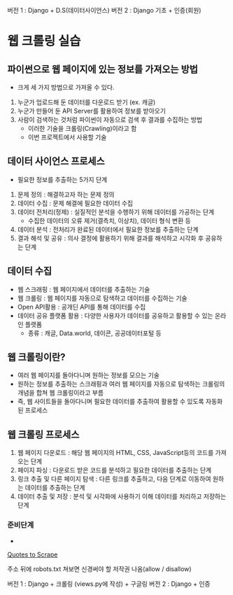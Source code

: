 버전 1 : Django + D.S(데이터사이언스)
버전 2 : Django 기초 + 인증(회원)


# 웹 크롤링 실습
## 파이썬으로 웹 페이지에 있는 정보를 가져오는 방법
- 크게 세 가지 방법으로 가져올 수 있다. 
1. 누군가 업로드해 둔 데이터를 다운로드 받기 (ex. 캐글)
2. 누군가 만들어 둔 API Server를 활용하여 정보를 받아오기
3. 사람이 검색하는 것처럼 파이썬이 자동으로 검색 후 결과를 수집하는 방법
    - 이러한 기술을 크롤링(Crawling)이라고 함
    - 이번 프로젝트에서 사용할 기술

## 데이터 사이언스 프로세스
- 필요한 정보를 추출하는 5가지 단계
1. 문제 정의 : 해결하고자 하는 문제 정의
2. 데이터 수집 : 문제 해결에 필요한 데이터 수집
3. 데이터 전처리(정제) : 실질적인 분석을 수행하기 위해 데이터를 가공하는 단계 
    - 수집한 데이터의 오류 제거(결측치, 이상치), 데이터 형식 변환 등
4. 데이터 분석 : 전처리가 완료된 데이터에서 필요한 정보를 추출하는 단계
5. 결과 해석 및 공유 : 의사 결정에 활용하기 위해 결과를 해석하고 시각화 후 공유하는 단계 

## 데이터 수집
- 웹 스크래핑 : 웹 페이지에서 데이터를 추출하는 기술
- 웹 크롤링 : 웹 페이지를 자동으로 탐색하고 데이터를 수집하는 기술
- Open API활용 : 공개딘 API를 통해 데이터를 수집
- 데이터 공유 플랫폼 활용 : 다양한 사용자가 데이터를 공유하고 활용할 수 있는 온라인 플랫폼
    - 종류 : 캐글, Data.world, 데이콘, 공공데이터포털 등


## 웹 크롤링이란?
- 여러 웹 페이지를 돌아다니며 원하는 정보를 모으는 기술
- 원하는 정보를 추출하는 스크래핑과 여러 웹 페이지를 자동으로 탐색하는 크롤링의 개념을 합쳐 웹 크롤링이라고 부름
- 즉, 웹 사이트들을 돌아다니며 필요한 데이터를 추출하여 활용할 수 있도록 자동화된 프로세스

## 웹 크롤링 프로세스
1. 웹 페이지 다운로드 : 해당 웹 페이지의 HTML, CSS, JavaScript등의 코드를 가져오는 단계 
2. 페이지 파싱 : 다운로드 받은 코드를 분석하고 필요한 데이터를 추출하는 단계 
3. 링크 추출 및 다른 페이지 탐색 : 다른 링크를 추출하고, 다음 단계로 이동하여 원하는 데이터를 추출하는 단계 
4. 데이터 추출 및 저장 : 분석 및 시각화에 사용하기 이해 데이터를 처리하고 저장하는 단계 

### 준비단계 
- 


[Quotes to Scrape](https://quotes.toscrape.com/)


주소 뒤에 robots.txt 쳐보면 신경써야 할 저작권 나옴(allow / disallow)

버전 1 : Django + 크롤링 (views.py에 작성) + 구글링
버전 2 : Django + 인증
